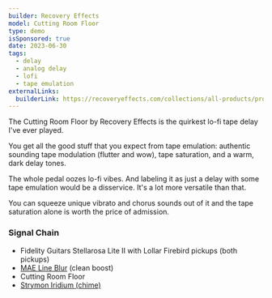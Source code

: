 ```yaml
---
builder: Recovery Effects
model: Cutting Room Floor
type: demo
isSponsored: true
date: 2023-06-30
tags:
  - delay
  - analog delay
  - lofi
  - tape emulation
externalLinks:
  builderLink: https://recoveryeffects.com/collections/all-products/products/cutting-room-floor-v3-pedal
---
```


The Cutting Room Floor by Recovery Effects is the quirkest lo-fi tape delay I've ever played.

You get all the good stuff that you expect from tape emulation: authentic sounding tape modulation (flutter and wow), tape saturation, and a warm, dark delay tones.

The whole pedal oozes lo-fi vibes. And labeling it as just a delay with some tape emulation would be a disservice. It's a lot more versatile than that.

You can squeeze unique vibrato and chorus sounds out of it and the tape saturation alone is worth the price of admission.

### Signal Chain

- Fidelity Guitars Stellarosa Lite II with Lollar Firebird pickups (both pickups)
- [MAE Line Blur](/demos/mask-audio-electronics-line-blur) (clean boost)
- Cutting Room Floor
- [Strymon Iridium (chime)](/demos/strymon-iridium)
